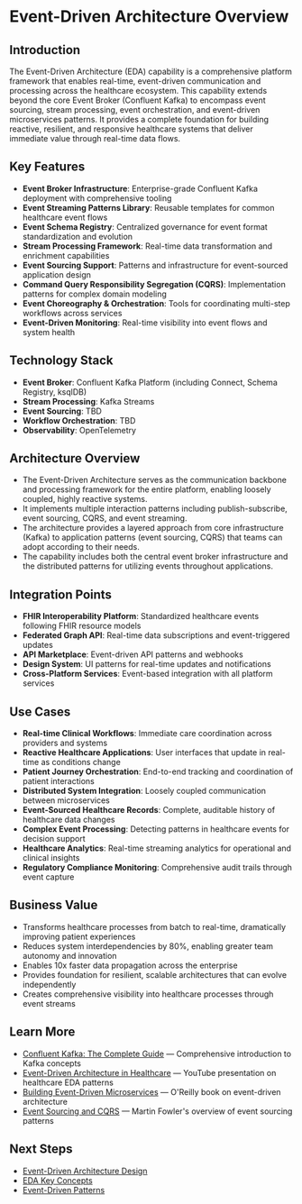 # Event-Driven Architecture Overview

## Introduction
The Event-Driven Architecture (EDA) capability is a comprehensive platform framework that enables real-time, event-driven communication and processing across the healthcare ecosystem. This capability extends beyond the core Event Broker (Confluent Kafka) to encompass event sourcing, stream processing, event orchestration, and event-driven microservices patterns. It provides a complete foundation for building reactive, resilient, and responsive healthcare systems that deliver immediate value through real-time data flows.

## Key Features
- **Event Broker Infrastructure**: Enterprise-grade Confluent Kafka deployment with comprehensive tooling
- **Event Streaming Patterns Library**: Reusable templates for common healthcare event flows
- **Event Schema Registry**: Centralized governance for event format standardization and evolution
- **Stream Processing Framework**: Real-time data transformation and enrichment capabilities
- **Event Sourcing Support**: Patterns and infrastructure for event-sourced application design
- **Command Query Responsibility Segregation (CQRS)**: Implementation patterns for complex domain modeling
- **Event Choreography & Orchestration**: Tools for coordinating multi-step workflows across services
- **Event-Driven Monitoring**: Real-time visibility into event flows and system health

## Technology Stack
- **Event Broker**: Confluent Kafka Platform (including Connect, Schema Registry, ksqlDB)
- **Stream Processing**: Kafka Streams
- **Event Sourcing**: TBD
- **Workflow Orchestration**: TBD
- **Observability**: OpenTelemetry

## Architecture Overview
- The Event-Driven Architecture serves as the communication backbone and processing framework for the entire platform, enabling loosely coupled, highly reactive systems.
- It implements multiple interaction patterns including publish-subscribe, event sourcing, CQRS, and event streaming.
- The architecture provides a layered approach from core infrastructure (Kafka) to application patterns (event sourcing, CQRS) that teams can adopt according to their needs.
- The capability includes both the central event broker infrastructure and the distributed patterns for utilizing events throughout applications.

## Integration Points
- **FHIR Interoperability Platform**: Standardized healthcare events following FHIR resource models
- **Federated Graph API**: Real-time data subscriptions and event-triggered updates
- **API Marketplace**: Event-driven API patterns and webhooks
- **Design System**: UI patterns for real-time updates and notifications
- **Cross-Platform Services**: Event-based integration with all platform services

## Use Cases
- **Real-time Clinical Workflows**: Immediate care coordination across providers and systems
- **Reactive Healthcare Applications**: User interfaces that update in real-time as conditions change
- **Patient Journey Orchestration**: End-to-end tracking and coordination of patient interactions
- **Distributed System Integration**: Loosely coupled communication between microservices
- **Event-Sourced Healthcare Records**: Complete, auditable history of healthcare data changes
- **Complex Event Processing**: Detecting patterns in healthcare events for decision support
- **Healthcare Analytics**: Real-time streaming analytics for operational and clinical insights
- **Regulatory Compliance Monitoring**: Comprehensive audit trails through event capture

## Business Value
- Transforms healthcare processes from batch to real-time, dramatically improving patient experiences
- Reduces system interdependencies by 80%, enabling greater team autonomy and innovation
- Enables 10x faster data propagation across the enterprise
- Provides foundation for resilient, scalable architectures that can evolve independently
- Creates comprehensive visibility into healthcare processes through event streams

## Learn More
- [Confluent Kafka: The Complete Guide](https://www.confluent.io/blog/apache-kafka-intro-how-kafka-works/) — Comprehensive introduction to Kafka concepts
- [Event-Driven Architecture in Healthcare](https://www.youtube.com/watch?v=STKCRSUsyP0) — YouTube presentation on healthcare EDA patterns
- [Building Event-Driven Microservices](https://www.oreilly.com/library/view/building-event-driven-microservices/9781492057888/) — O'Reilly book on event-driven architecture
- [Event Sourcing and CQRS](https://martinfowler.com/articles/201701-event-driven.html) — Martin Fowler's overview of event sourcing patterns

## Next Steps
- [Event-Driven Architecture Design](./architecture.md)
- [EDA Key Concepts](./key-concepts.md)
- [Event-Driven Patterns](../03-core-functionality/event-patterns.md)